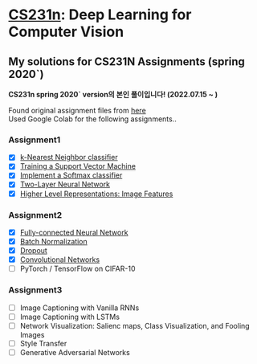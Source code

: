 # [CS231n](http://cs231n.stanford.edu/): Deep Learning for Computer Vision
## My solutions for CS231N Assignments (spring 2020`)

**CS231n spring 2020` version의 본인 풀이입니다! (2022.07.15 ~ )**

Found original assignment files from [here](https://github.com/maxim5/cs231n-2020-spring)  
Used Google Colab for the following assignments..

### Assignment1
- [x] [k-Nearest Neighbor classifier](https://github.com/yxxshin/CS231N_assignments/blob/main/assignment1/knn.ipynb) 
- [x] [Training a Support Vector Machine](https://github.com/yxxshin/CS231N_assignments/blob/main/assignment1/svm.ipynb)
- [x] [Implement a Softmax classifier](https://github.com/yxxshin/CS231N_assignments/blob/main/assignment1/softmax.ipynb)
- [x] [Two-Layer Neural Network](https://github.com/yxxshin/CS231N_assignments/blob/main/assignment1/two_layer_net.ipynb)
- [x] [Higher Level Representations: Image Features](https://github.com/yxxshin/CS231N_assignments/blob/main/assignment1/features.ipynb)

### Assignment2
- [x] [Fully-connected Neural Network](https://github.com/yxxshin/CS231N_assignments/blob/main/assignment2/FullyConnectedNets.ipynb)
- [x] [Batch Normalization](https://github.com/yxxshin/CS231N_assignments/blob/main/assignment2/BatchNormalization.ipynb)
- [x] [Dropout](https://github.com/yxxshin/CS231N_assignments/blob/main/assignment2/Dropout.ipynb)
- [x] [Convolutional Networks](https://github.com/yxxshin/CS231N_assignments/blob/main/assignment2/ConvolutionalNetworks.ipynb)
- [ ] PyTorch / TensorFlow on CIFAR-10

### Assignment3
- [ ] Image Captioning with Vanilla RNNs
- [ ] Image Captioning with LSTMs
- [ ] Network Visualization: Salienc maps, Class Visualization, and Fooling Images
- [ ] Style Transfer
- [ ] Generative Adversarial Networks
